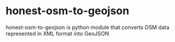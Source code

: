 # honest-osm-to-geojson
honest-osm-to-geojson is python module that converts OSM data represented in XML format into GeoJSON
